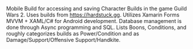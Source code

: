 Mobile Build for accessing and saving Character Builds in the game Guild Wars 2. Uses builds from https://hardstuck.gg. Utilizes Xamarin Forms MVVM + XAML/C# for Android development. Database management is done through Async programming and SQL.
Lists Boons, Conditions, and roughly categorizes builds as Power/Condition and as Damage/Support/Offensive Support/Handkite.
